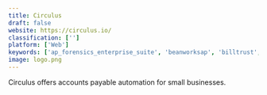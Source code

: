 ```yaml
---
title: Circulus
draft: false 
website: https://circulus.io/
classification: ['']
platform: ['Web']
keywords: ['ap_forensics_enterprise_suite', 'beanworksap', 'billtrust', 'checkissuing', 'computron_accounts_payable', 'conterra_fim', 'credorax', 'elap', 'fundbox', 'intertec_ap_automation', 'moonclerk', 'nexuspayables', 'paymetric', 'payolee', 'series_3_accounts_payable', 'series_3_print_estimating', 'scan_one', 'tio_mobilepay', 'transferwise', 'yooz']
image: logo.png
---
```

Circulus offers accounts payable automation for small businesses.